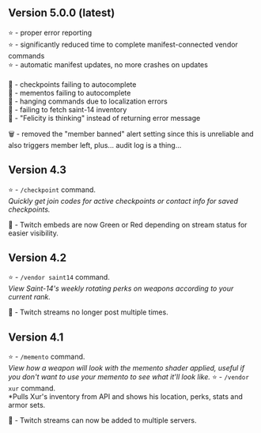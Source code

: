 ## Version 5.0.0 (latest)

⭐ - proper error reporting<br>
⭐ - significantly reduced time to complete manifest-connected vendor commands<br>
⭐ - automatic manifest updates, no more crashes on updates<br>
<br>
🔧 - checkpoints failing to autocomplete<br>
🔧 - mementos failing to autocomplete<br>
🔧 - hanging commands due to localization errors<br>
🔧 - failing to fetch saint-14 inventory<br>
🔧 - "Felicity is thinking" instead of returning error message<br>

🗑️ - removed the "member banned" alert setting since this is unreliable and also triggers member left, plus... audit log is a thing...

## Version 4.3

⭐ - `/checkpoint` command.
<br>*Quickly get join codes for active checkpoints or contact info for saved checkpoints.*

🔧 - Twitch embeds are now Green or Red depending on stream status for easier visibility.

## Version 4.2

⭐ - `/vendor saint14` command.
<br>*View Saint-14's weekly rotating perks on weapons according to your current rank.*

🔧 - Twitch streams no longer post multiple times.

## Version 4.1

⭐ - `/memento` command.
<br>*View how a weapon will look with the memento shader applied, useful if you don't want to use your memento to see what it'll look like.*
⭐ - `/vendor xur` command.
<br>*Pulls Xur's inventory from API and shows his location, perks, stats and armor sets.

🔧 - Twitch streams can now be added to multiple servers.